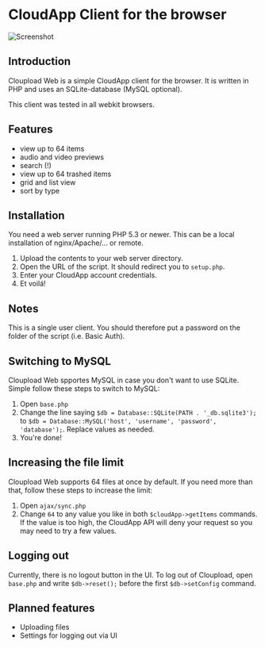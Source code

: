 # CloudApp Client for the browser

![Screenshot](http://f.cl.ly/items/2P3m2E1A1L333e0r2Z06/Image%202014-06-07%20at%2010.49.02%20nachm..png)

## Introduction

Cloupload Web is a simple CloudApp client for the browser. It is written in PHP and uses an SQLite-database (MySQL optional).

This client was tested in all webkit browsers.

## Features

- view up to 64 items
- audio and video previews
- search (!)
- view up to 64 trashed items
- grid and list view
- sort by type

## Installation

You need a web server running PHP 5.3 or newer. This can be a local installation of nginx/Apache/... or remote.

1. Upload the contents to your web server directory.
2. Open the URL of the script. It should redirect you to `setup.php`.
3. Enter your CloudApp account credentials.
4. Et voilá!

## Notes

This is a single user client. You should therefore put a password on the folder of the script (i.e. Basic Auth).

## Switching to MySQL

Cloupload Web spportes MySQL in case you don't want to use SQLite. Simple follow these steps to switch to MySQL:

1. Open `base.php`
2. Change the line saying `$db = Database::SQLite(PATH . '_db.sqlite3');` to `$db = Database::MySQL('host', 'username', 'password', 'database');`. Replace values as needed.
3. You're done!

## Increasing the file limit

Cloupload Web supports 64 files at once by default. If you need more than that, follow these steps to increase the limit:

1. Open `ajax/sync.php`
2. Change `64` to any value you like in both `$cloudApp->getItems` commands. If the value is too high, the CloudApp API will deny your request so you may need to try a few values.


## Logging out

Currently, there is no logout button in the UI. To log out of Cloupload, open `base.php` and write `$db->reset();` before the first `$db->setConfig` command.


## Planned features

- Uploading files
- Settings for logging out via UI

